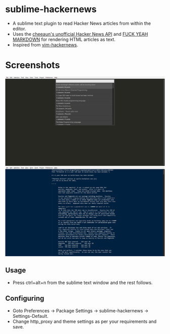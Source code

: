 # sublime-hackernews

- A sublime text plugin to read Hacker News articles from within the editor.
- Uses the [cheeaun's unofficial Hacker News API](https://github.com/cheeaun/node-hnapi) and [FUCK YEAH MARKDOWN](http://fuckyeahmarkdown.com/) for rendering HTML articles as text.
- Inspired from [vim-hackernews](https://github.com/ryanss/vim-hackernews).

# Screenshots
![News](screens/sh1.jpg)
![Article](screens/sh2.jpg)

## Usage

- Press ctrl+alt+n from the sublime text window and the rest follows.

## Configuring

- Goto Preferences -> Package Settings -> sublime-hackernews -> Settings-Default.
- Change http_proxy and theme settings as per your requirements and save.